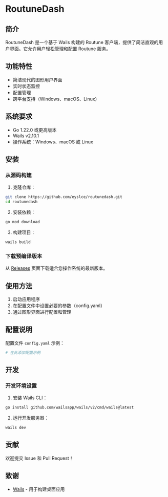 # RoutuneDash

## 简介

RoutuneDash 是一个基于 Wails 构建的 Routune 客户端，提供了简洁直观的用户界面。它允许用户轻松管理和配置 Routune 服务。

## 功能特性

- 简洁现代的图形用户界面
- 实时状态监控
- 配置管理
- 跨平台支持（Windows、macOS、Linux）

## 系统要求

- Go 1.22.0 或更高版本
- Wails v2.10.1
- 操作系统：Windows、macOS 或 Linux

## 安装

### 从源码构建

1. 克隆仓库：
```bash
git clone https://github.com/eyslce/routunedash.git
cd routunedash
```

2. 安装依赖：
```bash
go mod download
```

3. 构建项目：
```bash
wails build
```

### 下载预编译版本

从 [Releases](https://github.com/eyslce/routunedash/releases) 页面下载适合您操作系统的最新版本。

## 使用方法

1. 启动应用程序
2. 在配置文件中设置必要的参数（config.yaml）
3. 通过图形界面进行配置和管理

## 配置说明

配置文件 `config.yaml` 示例：
```yaml
# 在此添加配置示例
```

## 开发

### 开发环境设置

1. 安装 Wails CLI：
```bash
go install github.com/wailsapp/wails/v2/cmd/wails@latest
```

2. 运行开发服务器：
```bash
wails dev
```


## 贡献

欢迎提交 Issue 和 Pull Request！

## 致谢

- [Wails](https://wails.io/) - 用于构建桌面应用